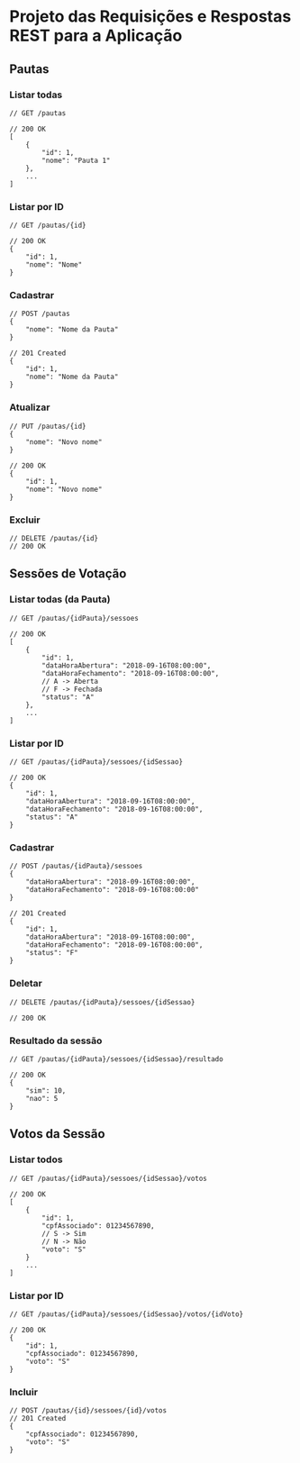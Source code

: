 # Projeto das Requisições e Respostas REST para a Aplicação

## Pautas

### Listar todas

```jsonc
// GET /pautas

// 200 OK
[
	{
		"id": 1,
		"nome": "Pauta 1"
	},
	...
]
```

### Listar por ID

```jsonc
// GET /pautas/{id}

// 200 OK
{
	"id": 1,
	"nome": "Nome"
}
```

### Cadastrar

```jsonc
// POST /pautas
{
	"nome": "Nome da Pauta"
}

// 201 Created
{
	"id": 1,
	"nome": "Nome da Pauta"
}
```

### Atualizar

```jsonc
// PUT /pautas/{id}
{
	"nome": "Novo nome"
}

// 200 OK
{
	"id": 1,
	"nome": "Novo nome"
}
```

### Excluir

```jsonc
// DELETE /pautas/{id}
// 200 OK
```

## Sessões de Votação

### Listar todas (da Pauta)

```jsonc
// GET /pautas/{idPauta}/sessoes

// 200 OK
[
	{
		"id": 1,
		"dataHoraAbertura": "2018-09-16T08:00:00",
		"dataHoraFechamento": "2018-09-16T08:00:00",
		// A -> Aberta
		// F -> Fechada
		"status": "A"
	},
	...
]
```

### Listar por ID

```jsonc
// GET /pautas/{idPauta}/sessoes/{idSessao}

// 200 OK
{
	"id": 1,
	"dataHoraAbertura": "2018-09-16T08:00:00",
	"dataHoraFechamento": "2018-09-16T08:00:00",
	"status": "A"
}
```

### Cadastrar

```jsonc
// POST /pautas/{idPauta}/sessoes
{
	"dataHoraAbertura": "2018-09-16T08:00:00",
	"dataHoraFechamento": "2018-09-16T08:00:00"
}

// 201 Created
{
	"id": 1,
	"dataHoraAbertura": "2018-09-16T08:00:00",
	"dataHoraFechamento": "2018-09-16T08:00:00",
	"status": "F"
}
```

### Deletar

```jsonc
// DELETE /pautas/{idPauta}/sessoes/{idSessao}

// 200 OK
```

### Resultado da sessão

```jsonc
// GET /pautas/{idPauta}/sessoes/{idSessao}/resultado

// 200 OK
{
	"sim": 10,
	"nao": 5
}
```


## Votos da Sessão

### Listar todos

```jsonc
// GET /pautas/{idPauta}/sessoes/{idSessao}/votos

// 200 OK
[
	{
		"id": 1,
		"cpfAssociado": 01234567890,
		// S -> Sim
		// N -> Não
		"voto": "S"
	}
	...
]
```

### Listar por ID

```jsonc
// GET /pautas/{idPauta}/sessoes/{idSessao}/votos/{idVoto}

// 200 OK
{
	"id": 1,
	"cpfAssociado": 01234567890,
	"voto": "S"
}
```

### Incluir

```jsonc
// POST /pautas/{id}/sessoes/{id}/votos
// 201 Created
{
	"cpfAssociado": 01234567890,
	"voto": "S"
}
```
